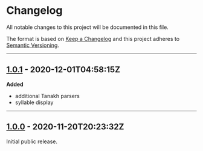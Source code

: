 # Changelog

All notable changes to this project will be documented in this file.

The format is based on [Keep a Changelog] and this project adheres to [Semantic Versioning].

[keep a changelog]: http://keepachangelog.com/en/1.0.0/
[semantic versioning]: http://semver.org/spec/v2.0.0.html

---

[1.0.1]: https://github.com/metaist/hebphonics/compare/1.0.0...1.0.1

## [1.0.1] - 2020-12-01T04:58:15Z

**Added**

- additional Tanakh parsers
- syllable display

---

[1.0.0]: https://github.com/metaist/hebphonics/commits/1.0.0

## [1.0.0] - 2020-11-20T20:23:32Z

Initial public release.
